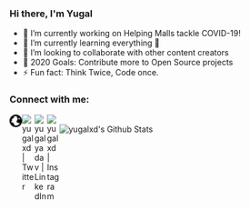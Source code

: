 ### Hi there, I'm Yugal

- 🔭 I’m currently working on Helping Malls tackle COVID-19!
- 🌱 I’m currently learning everything 🤣
- 👯 I’m looking to collaborate with other content creators
- 🥅 2020 Goals: Contribute more to Open Source projects
- ⚡ Fun fact: Think Twice, Code once.

### Connect with me:

[<img align="left" alt="yugalyadav.com" width="22px" src="https://raw.githubusercontent.com/iconic/open-iconic/master/svg/globe.svg" />][website]
[<img align="left" alt="yugalxd | Twitter" width="22px" src="https://cdn.jsdelivr.net/npm/simple-icons@v3/icons/twitter.svg" />][twitter]
[<img align="left" alt="yugalyadav | LinkedIn" width="22px" src="https://cdn.jsdelivr.net/npm/simple-icons@v3/icons/linkedin.svg" />][linkedin]
[<img align="left" alt="yugalxd | Instagram" width="22px" src="https://cdn.jsdelivr.net/npm/simple-icons@v3/icons/instagram.svg" />][instagram]

<br />

<img align="left" alt="yugalxd's Github Stats" src="https://github-readme-stats.codestackr.vercel.app/api?username=yugalxd&show_icons=true&hide_border=true" />


[website]: https://yugalyadav.com
[twitter]: https://twitter.com/yugalxd
[instagram]: https://www.instagram.com/yugalxd/
[linkedin]: https://www.linkedin.com/in/yugalyadav/
